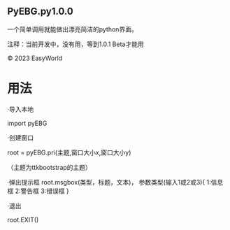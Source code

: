 ## PyEBG.py1.0.0
一个简单调用就能做出漂亮简洁的python界面。

注释：当前开发中，没有用，等到1.0.1 Beta才能用

© 2023 EasyWorld


# 用法

·导入本地

import pyEBG


·创建窗口

 root = pyEBG.pri(主题,窗口大小x,窗口大小y)

 （主题为ttkbootstrap的主题）


·弹出提示框
 root.msgbox(类型，标题，文本)，
 参数类型(输入1或2或3){
 1:信息框
 2:警告框
 3:错误框
 }


·退出

 root.EXIT()



 
